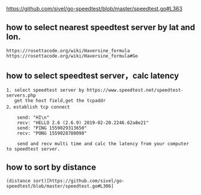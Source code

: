 https://github.com/sivel/go-speedtest/blob/master/speedtest.go#L363  

## how to select nearest speedtest server by lat and lon.
    https://rosettacode.org/wiki/Haversine_formula
    https://rosettacode.org/wiki/Haversine_formula#Go

## how to select speedtest server，calc latency

```
1. select speedtest server by https://www.speedtest.net/speedtest-servers.php
   get the host field,get the tcpaddr
2、establish tcp connect
    
    send: "HI\n"
    recv: "HELLO 2.6 (2.6.9) 2019-02-20.2246.62a8e21"
    send: "PING 1559029313650"
    recv: "PONG 1559028780098"
    
    send and recv multi time and calc the latency from your computer to speedtest server. 
```

## how to sort by distance
    (distance sort)[https://github.com/sivel/go-speedtest/blob/master/speedtest.go#L306]
